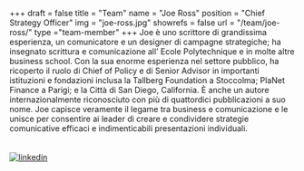 +++
draft		= false
title		= "Team"
name		= "Joe Ross"
position 	= "Chief Strategy Officer"
img			= "joe-ross.jpg"
showrefs	= false
url			= "/team/joe-ross/"
type		="team-member"
+++
Joe è uno scrittore di grandissima esperienza, un comunicatore e un designer di campagne strategiche; ha insegnato scrittura e comunicazione all’ Ecole Polytechnique e in molte altre business school. Con la sua enorme esperienza nel settore pubblico, ha ricoperto il ruolo di Chief of Policy e di Senior Advisor in importanti istituzioni e fondazioni inclusa la Tallberg Foundation a Stoccolma; PlaNet Finance a Parigi; e la Città di San Diego, California. È anche un autore internazionalmente riconosciuto con più di quattordici pubblicazioni a suo nome. Joe capisce veramente il legame tra business e comunicazione e le unisce per consentire ai leader di creare e condividere strategie comunicative efficaci e indimenticabili presentazioni individuali.  
<br><br>
[![linkedin][pic1]](https://www.linkedin.com/in/joe-ross-5b89941a/)



[pic1]: /pictures/logos/linkedin.png